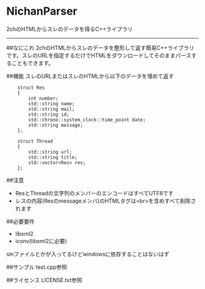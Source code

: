 # NichanParser
2chのHTMLからスレのデータを得るC++ライブラリ
**************************************
##なにこれ
2chのHTMLからスレのデータを整形して返す簡易C++ライブラリです。スレのURLを指定するだけでHTMLをダウンロードしてそのままパースすることもできます。

##機能
スレのURLまたはスレのHTMLから以下のデータを埋めて返す
~~~~
	struct Res
	{
	    int number;
	    std::string name;
	    std::string mail;
	    std::string id;
	    std::chrono::system_clock::time_point date;
	    std::string message;
	};

	struct Thread
	{
	    std::string url;
	    std::string title;
	    std::vector<Res> res;
	};
~~~~

##注意
* ResとThreadの文字列のメンバーのエンコードはすべてUTF8です
* レスの内容(Resのmessageメンバ)のHTMLタグは\<br\>を含めすべて削除されます

##必要要件
* libxml2
* iconv(libxml2に必要)

slnファイルとかが入ってるけどwindowsに依存することはないはず

##サンプル
test.cpp参照

##ライセンス
LICENSE.txt参照
